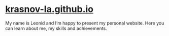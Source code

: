 # [krasnov-la.github.io](https://krasnovla.ru)
My name is Leonid and I’m happy to present my personal website. Here you can learn about me, my skills and achievements.
